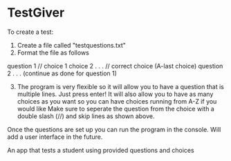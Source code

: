 TestGiver
=========
To create a test:
1) Create a file called "testquestions.txt"
2) Format the file as follows

  question 1
  //
  choice 1
  choice 2
  .
  .
  .
  //
  correct choice (A-last choice)
  question 2
  .
  .
  .
  (continue as done for question 1)
  
3) The program is very flexible so it will allow you to have a question that is multiple lines. Just press enter! 
  It will also allow you to have as many choices as you want so you can have choices running from A-Z if you would like
Make sure to seperate the question from the choice with a double slash (//) and skip lines as shown above. 

Once the questions are set up you can run the program in the console. Will add a user interface in the future.

An app that tests a student using provided questions and choices
